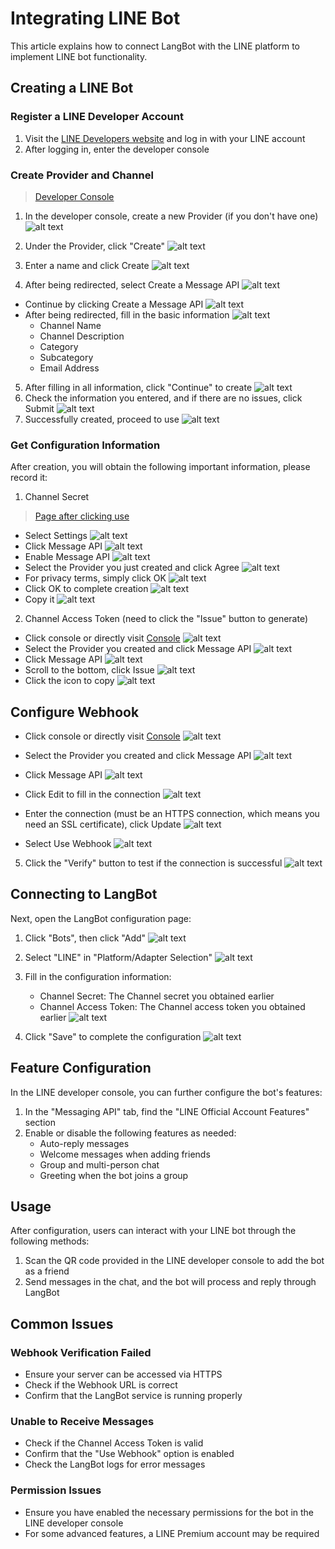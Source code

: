 # Integrating LINE Bot

This article explains how to connect LangBot with the LINE platform to implement LINE bot functionality.

## Creating a LINE Bot

### Register a LINE Developer Account

1. Visit the [LINE Developers website](https://developers.line.biz/) and log in with your LINE account
2. After logging in, enter the developer console

### Create Provider and Channel

> [Developer Console](https://developers.line.biz/console)

1. In the developer console, create a new Provider (if you don't have one)
![alt text](/assets/image/zh/deploy/bots/line/line01.png)
2. Under the Provider, click "Create"
![alt text](/assets/image/zh/deploy/bots/line/line02.png)
3. Enter a name and click Create
![alt text](/assets/image/zh/deploy/bots/line/line03.png)

4. After being redirected, select Create a Message API
![alt text](/assets/image/zh/deploy/bots/line/line04.png)
* Continue by clicking Create a Message API
![alt text](/assets/image/zh/deploy/bots/line/line05.png)
* After being redirected, fill in the basic information
![alt text](/assets/image/zh/deploy/bots/line/line06.png)
   - Channel Name
   - Channel Description
   - Category
   - Subcategory
   - Email Address
5. After filling in all information, click "Continue" to create
![alt text](/assets/image/zh/deploy/bots/line/line07.png)
6. Check the information you entered, and if there are no issues, click Submit
![alt text](/assets/image/zh/deploy/bots/line/line08.png)
7. Successfully created, proceed to use
![alt text](/assets/image/zh/deploy/bots/line/line09.png)

### Get Configuration Information

After creation, you will obtain the following important information, please record it:

1. Channel Secret
> [Page after clicking use](https://manager.line.biz/account)
* Select Settings
![alt text](/assets/image/zh/deploy/bots/line/line09.png)
* Click Message API
![alt text](/assets/image/zh/deploy/bots/line/line11.png)
* Enable Message API
![alt text](/assets/image/zh/deploy/bots/line/line12.png)
* Select the Provider you just created and click Agree
![alt text](/assets/image/zh/deploy/bots/line/line13.png)
* For privacy terms, simply click OK
![alt text](/assets/image/zh/deploy/bots/line/line14.png)
* Click OK to complete creation
![alt text](/assets/image/zh/deploy/bots/line/line15.png)
* Copy it
![alt text](/assets/image/zh/deploy/bots/line/line16.png)

2. Channel Access Token (need to click the "Issue" button to generate)
* Click console or directly visit [Console](https://developers.line.biz/console/)
![alt text](/assets/image/zh/deploy/bots/line/line17.png)
* Select the Provider you created and click Message API
![alt text](/assets/image/zh/deploy/bots/line/line18.png)
* Click Message API
![alt text](/assets/image/zh/deploy/bots/line/line19.png)
* Scroll to the bottom, click Issue
![alt text](/assets/image/zh/deploy/bots/line/line20.png)
* Click the icon to copy
![alt text](/assets/image/zh/deploy/bots/line/line21.png)

## Configure Webhook

* Click console or directly visit [Console](https://developers.line.biz/console/)
![alt text](/assets/image/zh/deploy/bots/line/line17.png)
* Select the Provider you created and click Message API
![alt text](/assets/image/zh/deploy/bots/line/line18.png)
* Click Message API
![alt text](/assets/image/zh/deploy/bots/line/line19.png)
* Click Edit to fill in the connection
![alt text](/assets/image/zh/deploy/bots/line/line22.png)
* Enter the connection (must be an HTTPS connection, which means you need an SSL certificate), click Update
![alt text](/assets/image/zh/deploy/bots/line/line23.png)

* Select Use Webhook
![alt text](/assets/image/zh/deploy/bots/line/line24.png)

5. Click the "Verify" button to test if the connection is successful
![alt text](/assets/image/zh/deploy/bots/line/line25.png)

## Connecting to LangBot

Next, open the LangBot configuration page:

1. Click "Bots", then click "Add"
![alt text](/assets/image/zh/deploy/bots/line/line26.png)
2. Select "LINE" in "Platform/Adapter Selection"
![alt text](/assets/image/zh/deploy/bots/line/line27.png)

3. Fill in the configuration information:
   - Channel Secret: The Channel secret you obtained earlier
   - Channel Access Token: The Channel access token you obtained earlier
   ![alt text](/assets/image/zh/deploy/bots/line/line28.png)

4. Click "Save" to complete the configuration
   ![alt text](/assets/image/zh/deploy/bots/line/line29.png)

## Feature Configuration

In the LINE developer console, you can further configure the bot's features:

1. In the "Messaging API" tab, find the "LINE Official Account Features" section
2. Enable or disable the following features as needed:
   - Auto-reply messages
   - Welcome messages when adding friends
   - Group and multi-person chat
   - Greeting when the bot joins a group

## Usage

After configuration, users can interact with your LINE bot through the following methods:

1. Scan the QR code provided in the LINE developer console to add the bot as a friend
2. Send messages in the chat, and the bot will process and reply through LangBot

## Common Issues

### Webhook Verification Failed

- Ensure your server can be accessed via HTTPS
- Check if the Webhook URL is correct
- Confirm that the LangBot service is running properly

### Unable to Receive Messages

- Check if the Channel Access Token is valid
- Confirm that the "Use Webhook" option is enabled
- Check the LangBot logs for error messages

### Permission Issues

- Ensure you have enabled the necessary permissions for the bot in the LINE developer console
- For some advanced features, a LINE Premium account may be required
